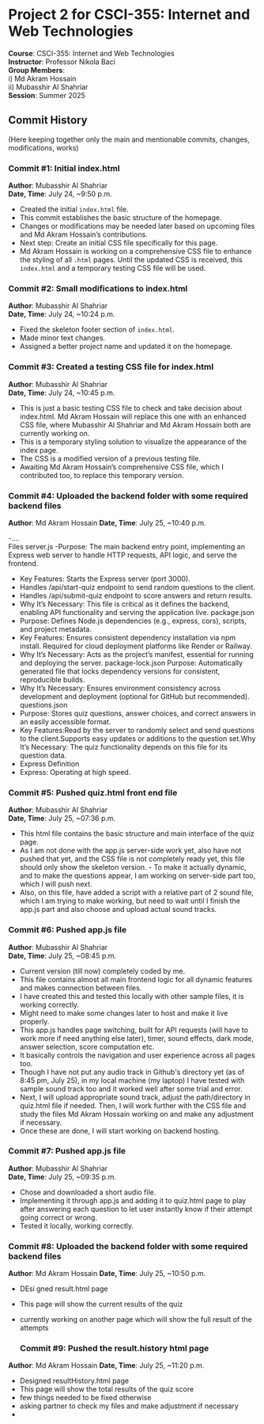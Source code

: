 # Project 2 for CSCI-355: Internet and Web Technologies

**Course**: CSCI-355: Internet and Web Technologies  
**Instructor**: Professor Nikola Baci  
**Group Members**:  
  i) Md Akram Hossain  
  ii) Mubasshir Al Shahriar  
**Session**: Summer 2025  

## Commit History
(Here keeping together only the main and mentionable commits, changes, modifications, works)


### Commit #1: Initial index.html  
**Author**: Mubasshir Al Shahriar  
**Date, Time**: July 24, ~9:50 p.m.  

- Created the initial `index.html` file.  
- This commit establishes the basic structure of the homepage.  
- Changes or modifications may be needed later based on upcoming files and Md Akram Hossain’s contributions.  
- Next step: Create an initial CSS file specifically for this page.  
- Md Akram Hossain is working on a comprehensive CSS file to enhance the styling of all `.html` pages. Until the updated CSS is received, this `index.html` and a temporary testing CSS file will be used.

### Commit #2: Small modifications to index.html  
**Author**: Mubasshir Al Shahriar  
**Date, Time**: July 24, ~10:24 p.m.  

- Fixed the skeleton footer section of `index.html`.  
- Made minor text changes.  
- Assigned a better project name and updated it on the homepage.

### Commit #3: Created a testing CSS file for index.html  
**Author**: Mubasshir Al Shahriar  
**Date, Time**: July 24, ~10:45 p.m.  

- This is just a basic testing CSS file to check and take decision about index.html. Md Akram Hossain will replace this one with an enhanced CSS file, where Mubasshir Al Shahriar and Md Akram Hossain both are currently working on.
- This is a temporary styling solution to visualize the appearance of the index page.  
- The CSS is a modified version of a previous testing file.  
- Awaiting Md Akram Hossain’s comprehensive CSS file, which I contributed too, to replace this temporary version.


### Commit #4: Uploaded the backend folder with some required backend files  
**Author**: Md Akram Hossain
**Date, Time**: July 25, ~10:40 p.m.  

-<!--Expecting Md Akram Hossain to update this part here and write what he uploaded just to keep track-->....   
Files
server.js
-Purpose: The main backend entry point, implementing an Express web server to handle HTTP requests, API logic, and serve the frontend.
- Key Features:
Starts the Express server (port 3000).
- Handles /api/start-quiz endpoint to send random questions to the client.
- Handles /api/submit-quiz endpoint to score answers and return results.
- Why It’s Necessary: This file is critical as it defines the backend, enabling API functionality and serving the application live.
package.json
- Purpose: Defines Node.js dependencies (e.g., express, cors), scripts, and project metadata.
- Key Features:
Ensures consistent dependency installation via npm install.
Required for cloud deployment platforms like Render or Railway.
- Why It’s Necessary: Acts as the project’s manifest, essential for running and deploying the server.
package-lock.json
Purpose: Automatically generated file that locks dependency versions for consistent, reproducible builds.
- Why It’s Necessary: Ensures environment consistency across development and deployment (optional for GitHub but recommended).
questions.json
- Purpose: Stores quiz questions, answer choices, and correct answers in an easily accessible format.
- Key Features:Read by the server to randomly select and send questions to the client.Supports easy updates or additions to the question set.Why It’s Necessary: The quiz functionality depends on this file for its question data.
- Express Definition
- Express: Operating at high speed.

### Commit #5: Pushed quiz.html front end file  
**Author**: Mubasshir Al Shahriar  
**Date, Time**: July 25, ~07:36 p.m.  

- This html file contains the basic structure and main interface of the quiz page. 
- As I am not done with the app.js server-side work yet, also have not pushed that yet, and the CSS file is not completely ready yet, this file should only show the skeleton version. - To make it actually dynamic, and to make the questions appear, I am working on server-side part too, which I will push next. 
- Also, on this file, have added a script with a relative part of 2 sound file, which I am trying to make working, but need to wait until I finish the app.js part and also choose and upload actual sound tracks.

### Commit #6: Pushed app.js file  
**Author**: Mubasshir Al Shahriar  
**Date, Time**: July 25, ~08:45 p.m.  


- Current version (till now) completely coded by me.
- This file contains almost all main frontend logic for all dynamic features and makes connection between files. 
- I have created this and tested this locally with other sample files, it is working correctly. 
- Might need to make some changes later to host and make it live properly. 
- This app.js handles page switching, built for API requests (will have to work more if need anything else later), timer, sound effects, dark mode, answer selection, score computation etc. 
- It basically controls the navigation and user experience across all pages too. 
- Though I have not put any audio track in Github's directory yet (as of 8:45 pm, July 25), in my local machine (my laptop) I have tested with sample sound track too and it worked well after some trial and error. 
- Next, I will upload appropriate sound track, adjust the path/directory in quiz.html file if needed. Then, I will work further with the CSS file and study the files Md Akram Hossain working on and make any adjustment if necessary. 
- Once these are done, I will start working on backend hosting. 


### Commit #7: Pushed app.js file  
**Author**: Mubasshir Al Shahriar  
**Date, Time**: July 25, ~09:35 p.m.
- Chose and downloaded a short audio file. 
- Implementing it through app.js and adding it to quiz.html page to play after answering each question to let user instantly know if their attempt going correct or wrong.
- Tested it locally, working correctly.

 ### Commit #8: Uploaded the backend folder with some required backend files  
**Author**: Md Akram Hossain
**Date, Time**: July 25, ~10:50 p.m.

- DEsi gned result.html page
- This page will show the current results of the quiz
- currently working on another page which will show the full result of the attempts

   ### Commit #9: Pushed the result.history html page  
**Author**: Md Akram Hossain
**Date, Time**: July 25, ~11:20 p.m.

- Designed resultHistory.html page
- This page will show the total results of the quiz score
- few things needed to be fixed otherwise
- asking partner to check my files and make adjustment if necessary
- 

